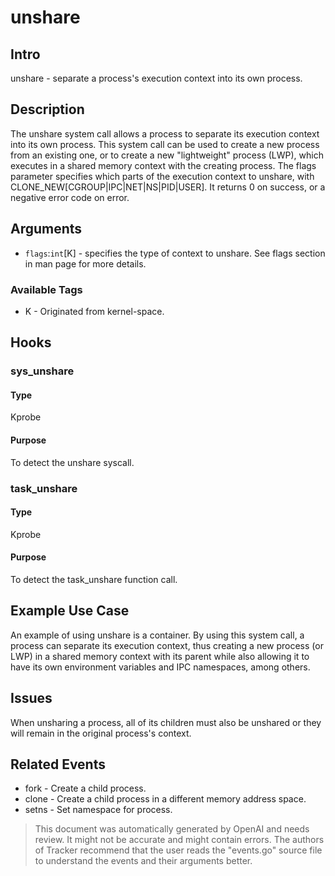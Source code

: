 
# unshare

## Intro
unshare - separate a process's execution context into its own process.

## Description
The unshare system call allows a process to separate its execution context into its own process. This system call can be used to create a new process from an existing one, or to create a new "lightweight" process (LWP), which executes in a shared memory context with the creating process. The flags parameter specifies which parts of the execution context to unshare, with CLONE_NEW[CGROUP|IPC|NET|NS|PID|USER]. It returns 0 on success, or a negative error code on error.

## Arguments
* `flags`:`int`[K] - specifies the type of context to unshare. See flags section in man page for more details.

### Available Tags
* K - Originated from kernel-space.

## Hooks
### sys_unshare
#### Type
Kprobe
#### Purpose
To detect the unshare syscall.

### task_unshare
#### Type
Kprobe
#### Purpose
To detect the task_unshare function call.

## Example Use Case
An example of using unshare is a container. By using this system call, a process can separate its execution context, thus creating a new process (or LWP) in a shared memory context with its parent while also allowing it to have its own environment variables and IPC namespaces, among others.

## Issues
When unsharing a process, all of its children must also be unshared or they will remain in the original process's context.

## Related Events
* fork - Create a child process.
* clone - Create a child process in a different memory address space. 
* setns - Set namespace for process.

> This document was automatically generated by OpenAI and needs review. It might
> not be accurate and might contain errors. The authors of Tracker recommend that
> the user reads the "events.go" source file to understand the events and their
> arguments better.
